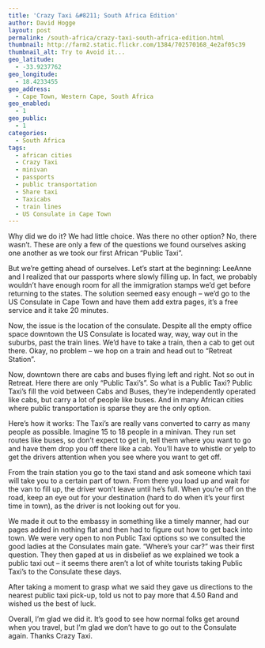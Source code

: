 ```yaml
---
title: 'Crazy Taxi &#8211; South Africa Edition'
author: David Hogge
layout: post
permalink: /south-africa/crazy-taxi-south-africa-edition.html
thumbnail: http://farm2.static.flickr.com/1384/702570168_4e2af05c39
thumbnail_alt: Try to Avoid it...
geo_latitude:
  - -33.9237762
geo_longitude:
  - 18.4233455
geo_address:
  - Cape Town, Western Cape, South Africa
geo_enabled:
  - 1
geo_public:
  - 1
categories:
  - South Africa
tags:
  - african cities
  - Crazy Taxi
  - minivan
  - passports
  - public transportation
  - Share taxi
  - Taxicabs
  - train lines
  - US Consulate in Cape Town
---
```

Why did we do it? We had little choice. Was there no other option? No, there wasn&#8217;t. These are only a few of the questions we found ourselves asking one another as we took our first African &#8220;Public Taxi&#8221;.

But we&#8217;re getting ahead of ourselves. Let&#8217;s start at the beginning: LeeAnne and I realized that our passports where slowly filling up. In fact, we probably wouldn&#8217;t have enough room for all the immigration stamps we&#8217;d get before returning to the states. The solution seemed easy enough &#8211; we&#8217;d go to the US Consulate in Cape Town and have them add extra pages, it&#8217;s a free service and it take 20 minutes.

Now, the issue is the location of the consulate. Despite all the empty office space downtown the US Consulate is located way, way, way out in the suburbs, past the train lines. We&#8217;d have to take a train, then a cab to get out there. Okay, no problem &#8211; we hop on a train and head out to &#8220;Retreat Station&#8221;.

Now, downtown there are cabs and buses flying left and right. Not so out in Retreat. Here there are only &#8220;Public Taxi&#8217;s&#8221;. So what is a Public Taxi? Public Taxi&#8217;s fill the void between Cabs and Buses, they&#8217;re independently operated like cabs, but carry a lot of people like buses. And in many African cities where public transportation is sparse they are the only option.

Here&#8217;s how it works: The Taxi&#8217;s are really vans converted to carry as many people as possible. Imagine 15 to 18 people in a minivan. They run set routes like buses, so don&#8217;t expect to get in, tell them where you want to go and have them drop you off there like a cab. You&#8217;ll have to whistle or yelp to get the drivers attention when you see where you want to get off.

From the train station you go to the taxi stand and ask someone which taxi will take you to a certain part of town. From there you load up and wait for the van to fill up, the driver won&#8217;t leave until he&#8217;s full. When you&#8217;re off on the road, keep an eye out for your destination (hard to do when it&#8217;s your first time in town), as the driver is not looking out for you.

We made it out to the embassy in something like a timely manner, had our pages added in nothing flat and then had to figure out how to get back into town. We were very open to non Public Taxi options so we consulted the good ladies at the Consulates main gate. &#8220;Where&#8217;s your car?&#8221; was their first question. They then gaped at us in disbelief as we explained we took a public taxi out &#8211; it seems there aren&#8217;t a lot of white tourists taking Public Taxi&#8217;s to the Consulate these days.

After taking a moment to grasp what we said they gave us directions to the nearest public taxi pick-up, told us not to pay more that 4.50 Rand and wished us the best of luck.

Overall, I&#8217;m glad we did it. It&#8217;s good to see how normal folks get around when you travel, but I&#8217;m glad we don&#8217;t have to go out to the Consulate again. Thanks Crazy Taxi.